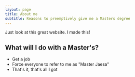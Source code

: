 ```yaml
---
layout: page
title: About me
subtitle: Reasons to preemptively give me a Masters degree
---
```


Just look at this great website. I made this!


## What will I do with a Master's?

 - Get a job
 - Force everyone to refer to me as "Master Jaesa"
 - That's it, that's all I got

